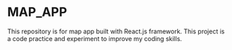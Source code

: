 # MAP_APP
This repository is for map app built with React.js framework. This project is a code practice and experiment to improve my coding skills.
